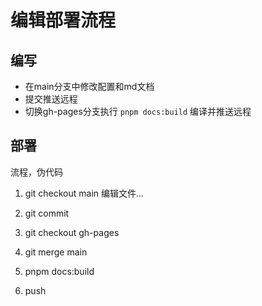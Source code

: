 # 编辑部署流程

## 编写

- 在main分支中修改配置和md文档
- 提交推送远程
- 切换gh-pages分支执行 `pnpm docs:build` 编译并推送远程

## 部署

流程，伪代码

1. git checkout main
  编辑文件...
  
2. git commit

3. git checkout gh-pages

4. git merge main

5. pnpm docs:build

6. push
